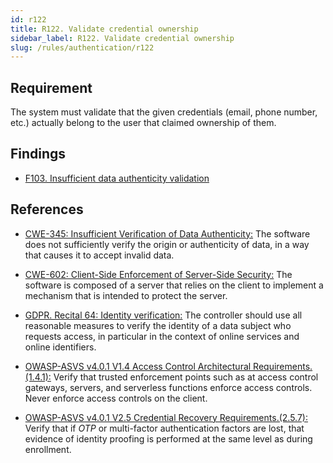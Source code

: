 ```yaml
---
id: r122
title: R122. Validate credential ownership
sidebar_label: R122. Validate credential ownership
slug: /rules/authentication/r122
---
```


## Requirement

The system must validate that the given credentials (email, phone number, etc.)
actually belong to the user that claimed ownership of them.

## Findings

- [F103. Insufficient data authenticity validation](https://fluidattacks.com/products/rules/findings/103/)

## References

- [CWE-345: Insufficient Verification of Data Authenticity:](https://cwe.mitre.org/data/definitions/345.html)
The software does not sufficiently verify the origin or authenticity of data,
in a way that causes it to accept invalid data.

- [CWE-602: Client-Side Enforcement of Server-Side Security:](https://cwe.mitre.org/data/definitions/602.html)
The software is composed of a server that relies on the client to implement a
mechanism that is intended to protect the server.

- [GDPR. Recital 64: Identity verification:](https://gdpr-info.eu/recitals/no-64/)
The controller should use all reasonable measures to verify the identity of a
data subject who requests access,
in particular in the context of online services and online identifiers.

- [OWASP-ASVS v4.0.1 V1.4 Access Control Architectural Requirements.(1.4.1):](https://owasp.org/www-project-application-security-verification-standard/)
Verify that trusted enforcement points such as at access control gateways,
servers, and serverless functions enforce access controls.
Never enforce access controls on the client.

- [OWASP-ASVS v4.0.1 V2.5 Credential Recovery Requirements.(2.5.7):](https://owasp.org/www-project-application-security-verification-standard/)
Verify that if *OTP* or multi-factor authentication factors are lost,
that evidence of identity proofing is performed at the same level as during
enrollment.
